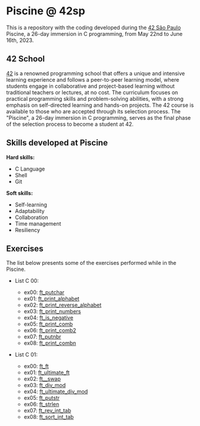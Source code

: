 # Piscine @ 42sp

This is a repository with the coding developed during the [42 São Paulo](https://www.42sp.org.br/) Piscine, a 26-day immersion in C programming, from May 22nd to June 16th, 2023.

## 42 School

[42](https://42.fr/en/homepage/) is a renowned programming school that offers a unique and intensive learning experience and follows a peer-to-peer learning model, where students engage in collaborative and project-based learning without traditional teachers or lectures, at no cost. The curriculum focuses on practical programming skills and problem-solving abilities, with a strong emphasis on self-directed learning and hands-on projects. The 42 course is available to those who are accepted through its selection process. The "Piscine", a 26-day immersion in C programming, serves as the final phase of the selection process to become a student at 42.

## Skills developed at Piscine

**Hard skills:**

- C Language
- Shell
- Git

**Soft skills:**

- Self-learning
- Adaptability
- Collaboration
- Time management
- Resiliency

## Exercises

The list below presents some of the exercises performed while in the Piscine.

- List C 00:
  - ex00: [ft_putchar](https://github.com/daniele-frade/42sp-piscine/tree/main/c00/ex00_ft_putchar)
  - ex01: [ft_print_alphabet](https://github.com/daniele-frade/42sp-piscine/tree/main/c00/ex01_ft_print_alphabet)
  - ex02: [ft_print_reverse_alphabet](https://github.com/daniele-frade/42sp-piscine/tree/main/c00/ex02_ft_print_reverse_alphabet)
  - ex03: [ft_print_numbers](https://github.com/daniele-frade/42sp-piscine/tree/main/c00/ex03_ft_print_numbers)
  - ex04: [ft_is_negative](https://github.com/daniele-frade/42sp-piscine/tree/main/c00/ex04_ft_is_negative)
  - ex05: [ft_print_comb](https://github.com/daniele-frade/42sp-piscine/tree/main/c00/ex05_ft_print_comb)
  - ex06: [ft_print_comb2](https://github.com/daniele-frade/42sp-piscine/tree/main/c00/ex06_ft_print_comb2)
  - ex07: [ft_putnbr](https://github.com/daniele-frade/42sp-piscine/tree/main/c00/ex07_ft_putnbr)
  - ex08: [ft_print_combn](https://github.com/daniele-frade/42sp-piscine/tree/main/c00/ex08_ft_print_combn)

- List C 01:
  - ex00: [ft_ft](https://github.com/daniele-frade/42sp-piscine/tree/main/c01/ex00_ft_ft)
  - ex01: [ft_ultimate_ft](https://github.com/daniele-frade/42sp-piscine/tree/main/c01/ex01_ft_ultimate_ft)
  - ex02: [ft__swap](https://github.com/daniele-frade/42sp-piscine/tree/main/c01/ex02_ft_swap)
  - ex03: [ft_div_mod](https://github.com/daniele-frade/42sp-piscine/tree/main/c01/ex03_ft_div_mod)
  - ex04: [ft_ultimate_div_mod](https://github.com/daniele-frade/42sp-piscine/tree/main/c01/ex04_ft_ultimate_div_mod)
  - ex05: [ft_putstr](https://github.com/daniele-frade/42sp-piscine/tree/main/c01/ex05_ft_putstr)
  - ex06: [ft_strlen](https://github.com/daniele-frade/42sp-piscine/tree/main/c01/ex06_ft_strlen)
  - ex07: [ft_rev_int_tab](https://github.com/daniele-frade/42sp-piscine/tree/main/c01/ex07_ft_rev_int_tab)
  - ex08: [ft_sort_int_tab](https://github.com/daniele-frade/42sp-piscine/tree/main/c01/ex08_ft_sort_int_tab)